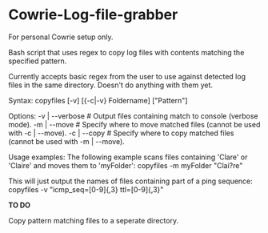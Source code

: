 # Cowrie-Log-file-grabber
For personal Cowrie setup only.

Bash script that uses regex to copy log files with contents matching the specified pattern.

Currently accepts basic regex from the user to use against detected log files in the same directory. Doesn't do anything with them yet.

Syntax:
copyfiles [-v] [{-c|-v} Foldername] ["Pattern"]

Options:
-v | --verbose # Output files containing match to console (verbose mode).
-m | --move    # Specify where to move matched files (cannot be used with -c | --move).
-c | --copy    # Specify where to copy matched files (cannot be used with -m | --move).

Usage examples:
The following example scans files containing 'Clare' or 'Claire' and moves them to 'myFolder':
copyfiles -m myFolder "Clai?re"

This will just output the names of files containing part of a ping sequence:
copyfiles -v "icmp_seq=[0-9]{,3} ttl=[0-9]{,3}"



**TO DO**

Copy pattern matching files to a seperate directory.
